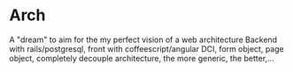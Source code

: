 Arch
====

A "dream" to aim for the my perfect vision of a web architecture
Backend with rails/postgresql, front with coffeescript/angular
DCI, form object, page object, completely decouple architecture, the more generic, the better,...